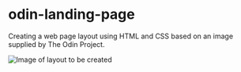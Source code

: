 # odin-landing-page

Creating a web page layout using HTML and CSS based on an image supplied by The Odin Project.

![Image of layout to be created](https://cdn.statically.io/gh/TheOdinProject/curriculum/81a5d553f4073e593d23a6ab00d50eef8620796d/foundations/html_css/project/imgs/01.png)